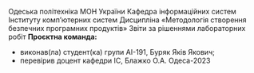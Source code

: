 Одеська політехніка МОН України
Кафедра інформаційних систем Інституту комп’ютерних систем
Дисципліна «Методологія створення безпечних програмних продуктів»
Звіти за рішеннями лабораторних робіт
**Проєктна команда:**
- виконав(ла) студент(ка) групи АІ-191, Буряк Яків Якович;
- перевірив доцент кафедри ІС, Блажко О.А.
Одеса-2023
